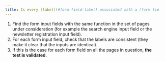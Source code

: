 ```yaml
---
title: Is every [label](#form-field-label) associated with a [form field](#form-input-field) having the same function and repeated in a set of pages [consistent](#coherent-labels)
---
```


1. Find the form input fields with the same function in the set of pages under consideration (for example the search engine input field or the newsletter registration input field).
2. For each form input field, check that the labels are consistent (they make it clear that the inputs are identical).
3. If this is the case for each form field on all the pages in question, **the test is validated**.
